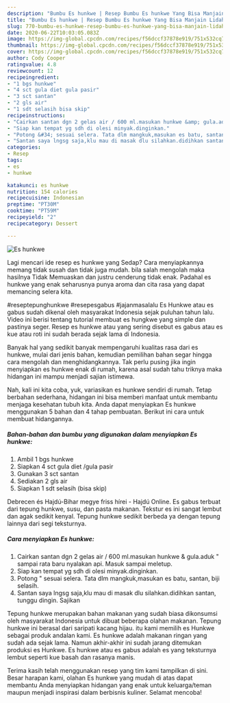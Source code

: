 ```yaml
---
description: "Bumbu Es hunkwe | Resep Bumbu Es hunkwe Yang Bisa Manjain Lidah"
title: "Bumbu Es hunkwe | Resep Bumbu Es hunkwe Yang Bisa Manjain Lidah"
slug: 770-bumbu-es-hunkwe-resep-bumbu-es-hunkwe-yang-bisa-manjain-lidah
date: 2020-06-22T10:03:05.083Z
image: https://img-global.cpcdn.com/recipes/f56dccf37878e919/751x532cq70/es-hunkwe-foto-resep-utama.jpg
thumbnail: https://img-global.cpcdn.com/recipes/f56dccf37878e919/751x532cq70/es-hunkwe-foto-resep-utama.jpg
cover: https://img-global.cpcdn.com/recipes/f56dccf37878e919/751x532cq70/es-hunkwe-foto-resep-utama.jpg
author: Cody Cooper
ratingvalue: 4.8
reviewcount: 12
recipeingredient:
- "1 bgs hunkwe"
- "4 sct gula diet gula pasir"
- "3 sct santan"
- "2 gls air"
- "1 sdt selasih bisa skip"
recipeinstructions:
- "Cairkan santan dgn 2 gelas air / 600 ml.masukan hunkwe &amp; gula.aduk &#34; sampai rata baru nyalakan api. Masuk sampai meletup."
- "Siap kan tempat yg sdh di olesi minyak.dinginkan."
- "Potong &#34; sesuai selera. Tata dlm mangkuk,masukan es batu, santan, biji selasih."
- "Santan saya lngsg saja,klu mau di masak dlu silahkan.didihkan santan, tunggu dingin. Sajikan"
categories:
- Resep
tags:
- es
- hunkwe

katakunci: es hunkwe 
nutrition: 154 calories
recipecuisine: Indonesian
preptime: "PT30M"
cooktime: "PT59M"
recipeyield: "2"
recipecategory: Dessert

---
```



![Es hunkwe](https://img-global.cpcdn.com/recipes/f56dccf37878e919/751x532cq70/es-hunkwe-foto-resep-utama.jpg)

Lagi mencari ide resep es hunkwe yang Sedap? Cara menyiapkannya memang tidak susah dan tidak juga mudah. bila salah mengolah maka hasilnya Tidak Memuaskan dan justru cenderung tidak enak. Padahal es hunkwe yang enak seharusnya punya aroma dan cita rasa yang dapat memancing selera kita.

#reseptepunghunkwe #resepesgabus #jajanmasalalu Es Hunkwe atau es gabus sudah dikenal oleh masyarakat Indonesia sejak puluhan tahun lalu. Video ini berisi tentang tutorial membuat es hungkwe yang simple dan pastinya seger. Resep es hunkwe atau yang sering disebut es gabus atau es kue atau roti ini sudah berada sejak lama di Indonesia.

Banyak hal yang sedikit banyak mempengaruhi kualitas rasa dari es hunkwe, mulai dari jenis bahan, kemudian pemilihan bahan segar hingga cara mengolah dan menghidangkannya. Tak perlu pusing jika ingin menyiapkan es hunkwe enak di rumah, karena asal sudah tahu triknya maka hidangan ini mampu menjadi sajian istimewa.


Nah, kali ini kita coba, yuk, variasikan es hunkwe sendiri di rumah. Tetap berbahan sederhana, hidangan ini bisa memberi manfaat untuk membantu menjaga kesehatan tubuh kita. Anda dapat menyiapkan Es hunkwe menggunakan 5 bahan dan 4 tahap pembuatan. Berikut ini cara untuk membuat hidangannya.

<!--inarticleads1-->

##### Bahan-bahan dan bumbu yang digunakan dalam menyiapkan Es hunkwe:

1. Ambil 1 bgs hunkwe
1. Siapkan 4 sct gula diet /gula pasir
1. Gunakan 3 sct santan
1. Sediakan 2 gls air
1. Siapkan 1 sdt selasih (bisa skip)


Debrecen és Hajdú-Bihar megye friss hírei - Hajdú Online. Es gabus terbuat dari tepung hunkwe, susu, dan pasta makanan. Tekstur es ini sangat lembut dan agak sedikit kenyal. Tepung hunkwe sedikit berbeda ya dengan tepung lainnya dari segi teksturnya. 

<!--inarticleads2-->

##### Cara menyiapkan Es hunkwe:

1. Cairkan santan dgn 2 gelas air / 600 ml.masukan hunkwe &amp; gula.aduk &#34; sampai rata baru nyalakan api. Masuk sampai meletup.
1. Siap kan tempat yg sdh di olesi minyak.dinginkan.
1. Potong &#34; sesuai selera. Tata dlm mangkuk,masukan es batu, santan, biji selasih.
1. Santan saya lngsg saja,klu mau di masak dlu silahkan.didihkan santan, tunggu dingin. Sajikan


Tepung hunkwe merupakan bahan makanan yang sudah biasa dikonsumsi oleh masyarakat Indonesia untuk dibuat beberapa olahan makanan. Tepung hunkwe ini berasal dari saripati kacang hijau. itu kami memilih es Hunkwe sebagai produk andalan kami. Es hunkwe adalah makanan ringan yang sudah ada sejak lama. Namun akhir-akhir ini sudah jarang ditemukan produksi es Hunkwe. Es hunkwe atau es gabus adalah es yang teksturnya lembut seperti kue basah dan rasanya manis. 

Terima kasih telah menggunakan resep yang tim kami tampilkan di sini. Besar harapan kami, olahan Es hunkwe yang mudah di atas dapat membantu Anda menyiapkan hidangan yang enak untuk keluarga/teman maupun menjadi inspirasi dalam berbisnis kuliner. Selamat mencoba!
